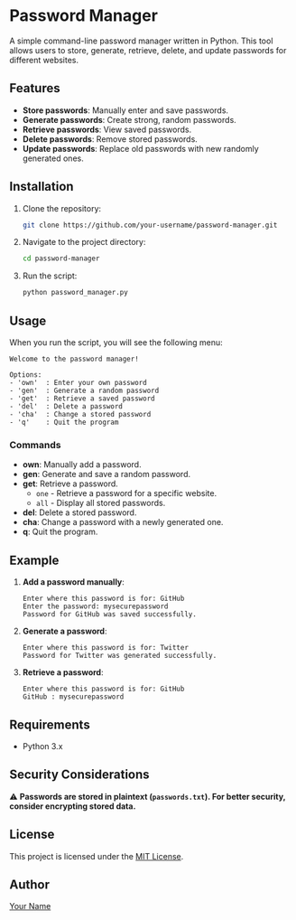 # Password Manager

A simple command-line password manager written in Python. This tool allows users to store, generate, retrieve, delete, and update passwords for different websites.

## Features

- **Store passwords**: Manually enter and save passwords.
- **Generate passwords**: Create strong, random passwords.
- **Retrieve passwords**: View saved passwords.
- **Delete passwords**: Remove stored passwords.
- **Update passwords**: Replace old passwords with new randomly generated ones.

## Installation

1. Clone the repository:
   ```sh
   git clone https://github.com/your-username/password-manager.git
   ```
2. Navigate to the project directory:
   ```sh
   cd password-manager
   ```
3. Run the script:
   ```sh
   python password_manager.py
   ```

## Usage

When you run the script, you will see the following menu:

```
Welcome to the password manager!

Options:
- 'own'  : Enter your own password
- 'gen'  : Generate a random password
- 'get'  : Retrieve a saved password
- 'del'  : Delete a password
- 'cha'  : Change a stored password
- 'q'    : Quit the program
```

### Commands

- **own**: Manually add a password.
- **gen**: Generate and save a random password.
- **get**: Retrieve a password.
  - `one` - Retrieve a password for a specific website.
  - `all` - Display all stored passwords.
- **del**: Delete a stored password.
- **cha**: Change a password with a newly generated one.
- **q**: Quit the program.

## Example

1. **Add a password manually**:
   ```
   Enter where this password is for: GitHub
   Enter the password: mysecurepassword
   Password for GitHub was saved successfully.
   ```

2. **Generate a password**:
   ```
   Enter where this password is for: Twitter
   Password for Twitter was generated successfully.
   ```

3. **Retrieve a password**:
   ```
   Enter where this password is for: GitHub
   GitHub : mysecurepassword
   ```

## Requirements

- Python 3.x

## Security Considerations

⚠️ **Passwords are stored in plaintext (`passwords.txt`). For better security, consider encrypting stored data.**

## License

This project is licensed under the [MIT License](LICENSE).

## Author

[Your Name](https://github.com/your-username)

